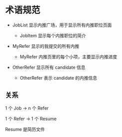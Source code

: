 # 术语规范

* JobList 显示内推广场，用于显示所有内推职位页面
    * JobItem 显示每个内推职位的简介
    
* MyRefer 显示的我提交的所有内推
    * MyRefer 内推页里的每个小项，主要显示内推进度
    
* OtherRefer 显示所有 candidate 信息
    * OtherRefer 表示 candidate 的内推信息

## 关系

1 个 Job -> n 个 Refer 

1 个 Refer -> 1 个 Resume

Resume 是简历文件
